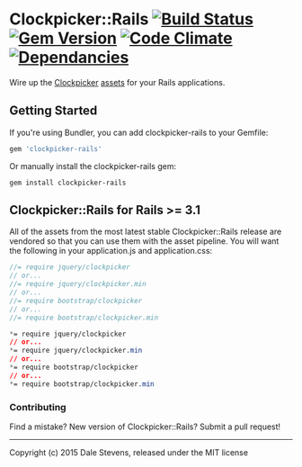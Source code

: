 # Clockpicker::Rails [![Build Status](https://secure.travis-ci.org/TwilightCoders/clockpicker-rails.png)](http://travis-ci.org/TwilightCoders/clockpicker-rails) [![Gem Version](https://badge.fury.io/rb/clockpicker-rails.png)](http://badge.fury.io/rb/clockpicker-rails) [![Code Climate](https://codeclimate.com/github/TwilightCoders/clockpicker-rails.png)](https://codeclimate.com/github/TwilightCoders/clockpicker-rails) [![Dependancies](http://img.shields.io/gemnasium/TwilightCoders/clockpicker-rails.svg)](https://gemnasium.com/TwilightCoders/clockpicker-rails)

Wire up the [Clockpicker](http://weareoutman.github.io/clockpicker/) [assets](https://github.com/weareoutman/clockpicker) for your Rails
applications.

## Getting Started

If you're using Bundler, you can add clockpicker-rails to your Gemfile:

```ruby
gem 'clockpicker-rails'
```

Or manually install the clockpicker-rails gem:

```shell
gem install clockpicker-rails
```

## Clockpicker::Rails for Rails >= 3.1

All of the assets from the most latest stable Clockpicker::Rails release are vendored
so that you can use them with the asset pipeline.  You will want the following in
your application.js and application.css:

```js
//= require jquery/clockpicker
// or...
//= require jquery/clockpicker.min
// or...
//= require bootstrap/clockpicker
// or...
//= require bootstrap/clockpicker.min
```

```css
*= require jquery/clockpicker
// or...
*= require jquery/clockpicker.min
// or...
*= require bootstrap/clockpicker
// or...
*= require bootstrap/clockpicker.min
```

### Contributing

Find a mistake? New version of Clockpicker::Rails? Submit a pull request!

---

Copyright (c) 2015 Dale Stevens, released under the MIT license
